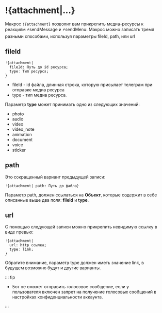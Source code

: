 # !{attachment|...}

Макрос `!{attachment}` позволит вам прикрепить медиа-ресурсы к реакциям ⚡️sendMessage и ⚡️sendMenu. Макрос можно записать тремя разными способами, используя параметры fileId, path, или url

## fileId
```plain 
!{attachment|
  fileId: Путь до id ресурса;
  type: Тип ресурса;
}
```
* fileId - id файла, длинная строка, которую присылает телеграм при отправке медиа ресурса
* type - тип медиа ресурса.

Параметр **type** может принимать одно из следующих значений:
* photo
* audio
* video
* video_note
* animation
* document
* voice
* sticker


## path

Это сокращенный вариант предыдущей записи:
```plain 
!{attachment| path: Путь до файла}
```

Параметр path, должен ссылаться на **Объект**, которые содержит в себе описанные выше два поля: **fileId** и **type**.


## url

С помощью следующей записи можно прикрепить невидимую ссылку в виде превью:
```plain 
!{attachment|
  url: http ссылка;
  type: link;
}
```

Обратите внимание, параметр type должен иметь значение link, в будущем возможно будут и другие варианты. 

::: tip 

* Бот не сможет отправить голосовое сообщение, если у пользователя включен запрет на получение голосовых сообщений в настройках конфиденциальности аккаунта.

:::